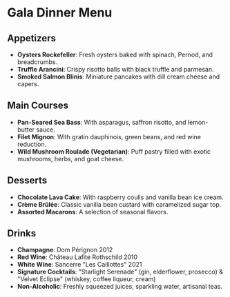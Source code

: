 # Gala Dinner Menu

## Appetizers
*   **Oysters Rockefeller**: Fresh oysters baked with spinach, Pernod, and breadcrumbs.
*   **Truffle Arancini**: Crispy risotto balls with black truffle and parmesan.
*   **Smoked Salmon Blinis**: Miniature pancakes with dill cream cheese and capers.

## Main Courses
*   **Pan-Seared Sea Bass**: With asparagus, saffron risotto, and lemon-butter sauce.
*   **Filet Mignon**: With gratin dauphinois, green beans, and red wine reduction.
*   **Wild Mushroom Roulade (Vegetarian)**: Puff pastry filled with exotic mushrooms, herbs, and goat cheese.

## Desserts
*   **Chocolate Lava Cake**: With raspberry coulis and vanilla bean ice cream.
*   **Crème Brûlée**: Classic vanilla bean custard with caramelized sugar top.
*   **Assorted Macarons**: A selection of seasonal flavors.

## Drinks
*   **Champagne**: Dom Pérignon 2012
*   **Red Wine**: Château Lafite Rothschild 2010
*   **White Wine**: Sancerre "Les Caillottes" 2021
*   **Signature Cocktails**: "Starlight Serenade" (gin, elderflower, prosecco) & "Velvet Eclipse" (whiskey, coffee liqueur, cream)
*   **Non-Alcoholic**: Freshly squeezed juices, sparkling water, artisanal teas.